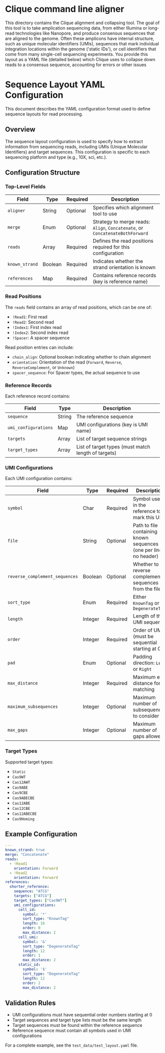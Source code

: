 # Clique command line aligner

This directory contains the Clique alignment and collapsing tool. The goal of this tool is to take amplication sequencing data, from either Illumina or long-read technologies like Nanopore, and 
produce consensus sequences that are aligned to the genome. Often these amplicons have internal structure, such as unique molecular identifiers (UMIs), sequences that mark individual integration
locations within the genome ('static IDs'), or cell identifiers that come from many single-cell sequencing experiments. You provide this layout as a YAML file (detailed below) which Clique uses
to collapse down reads to a consensus sequence, accounting for errors or other issues 

# Sequence Layout YAML Configuration

This document describes the YAML configuration format used to define sequence layouts for read processing.

## Overview

The sequence layout configuration is used to specify how to extract information from sequencing reads, including UMIs (Unique Molecular Identifiers) and target sequences. This configuration is specific to each sequencing platform and type (e.g., 10X, sci, etc.).

## Configuration Structure

### Top-Level Fields

| Field | Type | Required | Description |
|-------|------|----------|-------------|
| `aligner` | String | Optional | Specifies which alignment tool to use |
| `merge` | Enum | Optional | Strategy to merge reads: `Align`, `Concatenate`, or `ConcatenateBothForward` |
| `reads` | Array | Required | Defines the read positions required for this configuration |
| `known_strand` | Boolean | Required | Indicates whether the strand orientation is known |
| `references` | Map | Required | Contains reference records (key is reference name) |

### Read Positions

The `reads` field contains an array of read positions, which can be one of:

- `!Read1`: First read
- `!Read2`: Second read
- `!Index1`: First index read
- `!Index2`: Second index read
- `!Spacer`: A spacer sequence

Read position entries can include:
- `chain_align`: Optional boolean indicating whether to chain alignment
- `orientation`: Orientation of the read (`Forward`, `Reverse`, `ReverseComplement`, or `Unknown`)
- `spacer_sequence`: For Spacer types, the actual sequence to use

### Reference Records

Each reference record contains:

| Field | Type | Description |
|-------|------|-------------|
| `sequence` | String | The reference sequence |
| `umi_configurations` | Map | UMI configurations (key is UMI name) |
| `targets` | Array | List of target sequence strings |
| `target_types` | Array | List of target types (must match length of targets) |

### UMI Configurations

Each UMI configuration contains:

| Field | Type | Required | Description |
|-------|------|----------|-------------|
| `symbol` | Char | Required | Symbol used in the reference to mark this UMI |
| `file` | String | Optional | Path to file containing known sequences (one per line, no header) |
| `reverse_complement_sequences` | Boolean | Optional | Whether to reverse complement sequences from the file |
| `sort_type` | Enum | Required | Either `KnownTag` or `DegenerateTag` |
| `length` | Integer | Required | Length of the UMI sequence |
| `order` | Integer | Required | Order of UMIs (must be sequential starting at 0) |
| `pad` | Enum | Optional | Padding direction: `Left` or `Right` |
| `max_distance` | Integer | Required | Maximum edit distance for matching |
| `maximum_subsequences` | Integer | Optional | Maximum number of subsequences to consider |
| `max_gaps` | Integer | Optional | Maximum number of gaps allowed |

### Target Types

Supported target types:
- `Static`
- `Cas9WT`
- `Cas12AWT`
- `Cas9ABE`
- `Cas9CBE`
- `Cas9ABECBE`
- `Cas12ABE`
- `Cas12CBE`
- `Cas12ABECBE`
- `Cas9Homing`

## Example Configuration

```yaml
---
known_strand: true
merge: "Concatenate"
reads:
  - !Read1
    orientation: Forward
  - !Read2
    orientation: Forward
references:
  shorter_reference:
    sequence: "ATCG"
    targets: ["ATCG"]
    target_types: ["Cas9WT"]
    umi_configurations:
      cell_id:
        symbol: '*'
        sort_type: "KnownTag"
        length: 16
        order: 0
        max_distance: 2
      cell_umi:
        symbol: '&'
        sort_type: "DegenerateTag"
        length: 12
        order: 1
        max_distance: 2
      static_id:
        symbol: '$'
        sort_type: "DegenerateTag"
        length: 12
        order: 2
        max_distance: 2
```

## Validation Rules

- UMI configurations must have sequential order numbers starting at 0
- Target sequences and target type lists must be the same length
- Target sequences must be found within the reference sequence
- Reference sequence must contain all symbols used in UMI configurations

For a complete example, see the `test_data/test_layout.yaml` file. 
